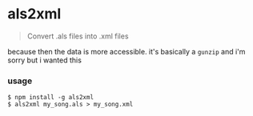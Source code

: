 # als2xml

> Convert .als files into .xml files

because then the data is more accessible. it's basically a `gunzip` and i'm sorry but i wanted this

### usage

```shell
$ npm install -g als2xml
$ als2xml my_song.als > my_song.xml
```
